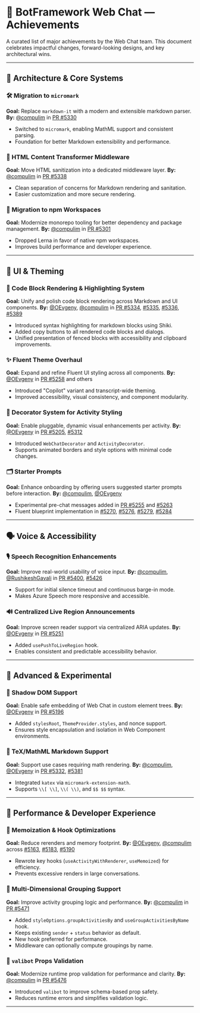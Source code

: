 # 🎉 BotFramework Web Chat — Achievements

A curated list of major achievements by the Web Chat team. This document celebrates impactful changes, forward-looking designs, and key architectural wins.

<!-- Template for future additions. Add new to the top of a corresponding section.

## 🏆 \[Achievement Title]

**Goal:** Briefly describe the purpose of the change.
**By:** [@username](https://github.com/username) in [PR #XXXX](https://github.com/microsoft/BotFramework-WebChat/pull/XXXX)

* Summary of what was done and why it mattered.

-->

---

## 🧱 Architecture & Core Systems

### 🛠️ Migration to `micromark`

**Goal:** Replace `markdown-it` with a modern and extensible markdown parser.
**By:** [@compulim](https://github.com/compulim) in [PR #5330](https://github.com/microsoft/BotFramework-WebChat/pull/5330)

- Switched to `micromark`, enabling MathML support and consistent parsing.
- Foundation for better Markdown extensibility and performance.

### 🧼 HTML Content Transformer Middleware

**Goal:** Move HTML sanitization into a dedicated middleware layer.
**By:** [@compulim](https://github.com/compulim) in [PR #5338](https://github.com/microsoft/BotFramework-WebChat/pull/5338)

- Clean separation of concerns for Markdown rendering and sanitation.
- Easier customization and more secure rendering.

### 🧩 Migration to npm Workspaces

**Goal:** Modernize monorepo tooling for better dependency and package management.
**By:** [@compulim](https://github.com/compulim) in [PR #5301](https://github.com/microsoft/BotFramework-WebChat/pull/5301)

- Dropped Lerna in favor of native npm workspaces.
- Improves build performance and developer experience.

---

## 🎨 UI & Theming

### 🧾 Code Block Rendering & Highlighting System

**Goal:** Unify and polish code block rendering across Markdown and UI components.
**By:** [@OEvgeny](https://github.com/OEvgeny), [@compulim](https://github.com/compulim) in [PR #5334](https://github.com/microsoft/BotFramework-WebChat/pull/5334), [#5335](https://github.com/microsoft/BotFramework-WebChat/pull/5335), [#5336](https://github.com/microsoft/BotFramework-WebChat/pull/5336), [#5389](https://github.com/microsoft/BotFramework-WebChat/pull/5389)

- Introduced syntax highlighting for markdown blocks using Shiki.
- Added copy buttons to all rendered code blocks and dialogs.
- Unified presentation of fenced blocks with accessibility and clipboard improvements.

### ✨ Fluent Theme Overhaul

**Goal:** Expand and refine Fluent UI styling across all components.
**By:** [@OEvgeny](https://github.com/OEvgeny) in [PR #5258](https://github.com/microsoft/BotFramework-WebChat/pull/5258) and others

- Introduced "Copilot" variant and transcript-wide theming.
- Improved accessibility, visual consistency, and component modularity.

### 🧱 Decorator System for Activity Styling

**Goal:** Enable pluggable, dynamic visual enhancements per activity.
**By:** [@OEvgeny](https://github.com/OEvgeny) in [PR #5205](https://github.com/microsoft/BotFramework-WebChat/pull/5205), [#5312](https://github.com/microsoft/BotFramework-WebChat/pull/5312)

- Introduced `WebChatDecorator` and `ActivityDecorator`.
- Supports animated borders and style options with minimal code changes.

### 🗂️ Starter Prompts

**Goal:** Enhance onboarding by offering users suggested starter prompts before interaction.
**By:** [@compulim](https://github.com/compulim), [@OEvgeny](https://github.com/OEvgeny)

- Experimental pre-chat messages added in [PR #5255](https://github.com/microsoft/BotFramework-WebChat/pull/5255) and [#5263](https://github.com/microsoft/BotFramework-WebChat/pull/5263)
- Fluent blueprint implementation in [#5270](https://github.com/microsoft/BotFramework-WebChat/pull/5270), [#5276](https://github.com/microsoft/BotFramework-WebChat/pull/5276), [#5279](https://github.com/microsoft/BotFramework-WebChat/pull/5279), [#5284](https://github.com/microsoft/BotFramework-WebChat/pull/5284)

---

## 🗣️ Voice & Accessibility

### 🎙️ Speech Recognition Enhancements

**Goal:** Improve real-world usability of voice input.
**By:** [@compulim](https://github.com/compulim), [@RushikeshGavali](https://github.com/RushikeshGavali) in [PR #5400](https://github.com/microsoft/BotFramework-WebChat/pull/5400), [#5426](https://github.com/microsoft/BotFramework-WebChat/pull/5426)

- Support for initial silence timeout and continuous barge-in mode.
- Makes Azure Speech more responsive and accessible.

### 🔊 Centralized Live Region Announcements

**Goal:** Improve screen reader support via centralized ARIA updates.
**By:** [@OEvgeny](https://github.com/OEvgeny) in [PR #5251](https://github.com/microsoft/BotFramework-WebChat/pull/5251)

- Added `usePushToLiveRegion` hook.
- Enables consistent and predictable accessibility behavior.

---

## 🧪 Advanced & Experimental

### 🧩 Shadow DOM Support

**Goal:** Enable safe embedding of Web Chat in custom element trees.
**By:** [@OEvgeny](https://github.com/OEvgeny) in [PR #5196](https://github.com/microsoft/BotFramework-WebChat/pull/5196)

- Added `stylesRoot`, `ThemeProvider.styles`, and nonce support.
- Ensures style encapsulation and isolation in Web Component environments.

### 🧮 TeX/MathML Markdown Support

**Goal:** Support use cases requiring math rendering.
**By:** [@compulim](https://github.com/compulim), [@OEvgeny](https://github.com/OEvgeny) in [PR #5332](https://github.com/microsoft/BotFramework-WebChat/pull/5332), [#5381](https://github.com/microsoft/BotFramework-WebChat/pull/5381)

- Integrated `katex` via `micromark-extension-math`.
- Supports `\\[ \\]`, `\\( \\)`, and `$$ $$` syntax.

---

## 🚀 Performance & Developer Experience

### 🧠 Memoization & Hook Optimizations

**Goal:** Reduce rerenders and memory footprint.
**By:** [@OEvgeny](https://github.com/OEvgeny), [@compulim](https://github.com/compulim) across [#5163](https://github.com/microsoft/BotFramework-WebChat/pull/5163), [#5183](https://github.com/microsoft/BotFramework-WebChat/pull/5183), [#5190](https://github.com/microsoft/BotFramework-WebChat/pull/5190)

- Rewrote key hooks (`useActivityWithRenderer`, `useMemoized`) for efficiency.
- Prevents excessive renders in large conversations.

### 🧮 Multi-Dimensional Grouping Support

**Goal:** Improve activity grouping logic and performance.
**By:** [@compulim](https://github.com/compulim) in [PR #5471](https://github.com/microsoft/BotFramework-WebChat/pull/5471)

- Added `styleOptions.groupActivitiesBy` and `useGroupActivitiesByName` hook.
- Keeps existing `sender` + `status` behavior as default.
- New hook preferred for performance.
- Middleware can optionally compute groupings by name.

### 🧪 `valibot` Props Validation

**Goal:** Modernize runtime prop validation for performance and clarity.
**By:** [@compulim](https://github.com/compulim) in [PR #5476](https://github.com/microsoft/BotFramework-WebChat/pull/5476)

- Introduced `valibot` to improve schema-based prop safety.
- Reduces runtime errors and simplifies validation logic.

---
